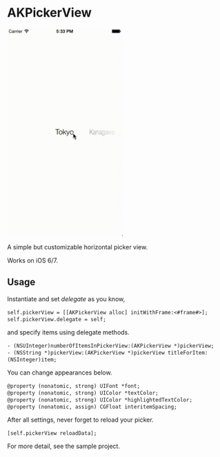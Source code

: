 AKPickerView
============

![image](./screenshot.gif)


A simple but customizable horizontal picker view.

Works on iOS 6/7.

Usage
-----

Instantiate and set *delegate* as you know,

    self.pickerView = [[AKPickerView alloc] initWithFrame:<#frame#>];
    self.pickerView.delegate = self;

and specify items using delegate methods.

    - (NSUInteger)numberOfItemsInPickerView:(AKPickerView *)pickerView;
    - (NSString *)pickerView:(AKPickerView *)pickerView titleForItem:(NSInteger)item;

You can change appearances below.

    @property (nonatomic, strong) UIFont *font;
    @property (nonatomic, strong) UIColor *textColor;
    @property (nonatomic, strong) UIColor *highlightedTextColor;
    @property (nonatomic, assign) CGFloat interitemSpacing;

After all settings, never forget to reload your picker.

    [self.pickerView reloadData];
    
For more detail, see the sample project.
